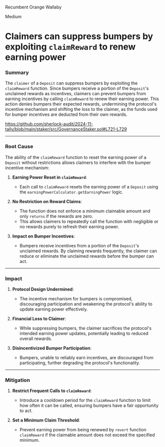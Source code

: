 Recumbent Orange Wallaby

Medium

# Claimers can suppress bumpers by exploiting `claimReward` to renew earning power

### **Summary**
The `claimer` of a `Deposit` can suppress bumpers by exploiting the `claimReward` function. Since bumpers receive a portion of the `Deposit`'s unclaimed rewards as incentives, claimers can prevent bumpers from earning incentives by calling `claimReward` to renew their earning power. This action denies bumpers their expected rewards, undermining the protocol's incentive mechanism and shifting the loss to the claimer, as the funds used for bumper incentives are deducted from their own rewards.

https://github.com/sherlock-audit/2024-11-tally/blob/main/staker/src/GovernanceStaker.sol#L721-L729

---

### **Root Cause**
The ability of the `claimReward` function to reset the earning power of a `Deposit` without restrictions allows claimers to interfere with the bumper incentive mechanism:
1. **Earning Power Reset in `claimReward`**:
   - Each call to `claimReward` resets the earning power of a `Deposit` using the `earningPowerCalculator.getEarningPower` logic.

2. **No Restriction on Reward Claims**:
   - The function does not enforce a minimum claimable amount and only `returns` if the rewards are zero.
   - This allows claimers to repeatedly call the function with negligible or no rewards purely to refresh their earning power.

3. **Impact on Bumper Incentives**:
   - Bumpers receive incentives from a portion of the `Deposit`'s unclaimed rewards. By claiming rewards frequently, the claimer can reduce or eliminate the unclaimed rewards before the bumper can act.

---

### **Impact**
1. **Protocol Design Undermined**:
   - The incentive mechanism for bumpers is compromised, discouraging participation and weakening the protocol's ability to update earning power effectively.

2. **Financial Loss to Claimer**:
   - While suppressing bumpers, the claimer sacrifices the protocol's intended earning power updates, potentially leading to reduced overall rewards.

3. **Disincentivized Bumper Participation**:
   - Bumpers, unable to reliably earn incentives, are discouraged from participating, further degrading the protocol's functionality.

---

### **Mitigation**
1. **Restrict Frequent Calls to `claimReward`**:
   - Introduce a cooldown period for the `claimReward` function to limit how often it can be called, ensuring bumpers have a fair opportunity to act.

2. **Set a Minimum Claim Threshold**:
   - Prevent earning power from being renewed by `revert` function `claimReward` if the claimable amount does not exceed the specified minimum.
